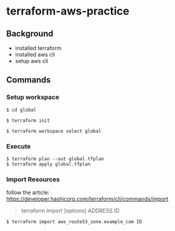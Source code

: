 # terraform-aws-practice

## Background

- installed terraform
- installed aws cli
- setup aws cli

## Commands

### Setup workspace

```shell
$ cd global

$ terraform init

$ terraform workspace select global
```

### Execute

```
$ terraform plan --out global.tfplan
$ terraform apply global.tfplan
```

### Import Resources
follow the article: https://developer.hashicorp.com/terraform/cli/commands/import

> terraform import [options] ADDRESS ID

```shell
$ terraform import aws_route53_zone.example_com ID
```

